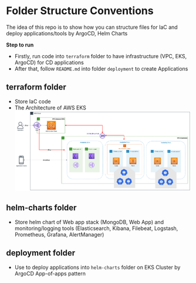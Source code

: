 # Folder Structure Conventions
The idea of this repo is to show how you can structure files for IaC and deploy applications/tools by ArgoCD, Helm Charts

**Step to run**
- Firstly, run code into `terraform` folder to have infrastructure (VPC, EKS, ArgoCD) for CD applications
- After that, follow `README.md` into folder `deployment` to create Applications

## terraform folder
- Store IaC code 
- The Architecture of AWS EKS
![alt text](images/aws.png)
 
## helm-charts folder
- Store helm chart of Web app stack (MongoDB, Web App) and monitoring/logging tools (Elasticsearch, Kibana, Filebeat, Logstash, Prometheus, Grafana, AlertManager)

## deployment folder
- Use to deploy applications into `helm-charts` folder on EKS Cluster by ArgoCD App-of-apps pattern
